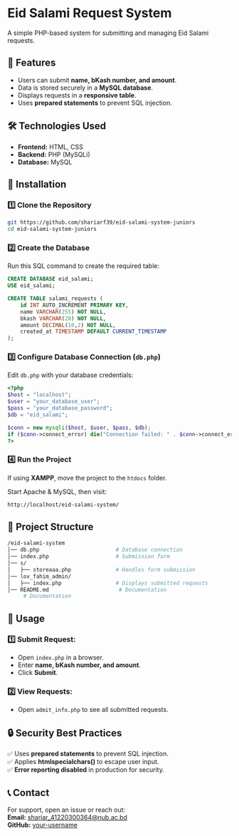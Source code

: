 # Eid Salami Request System

A simple PHP-based system for submitting and managing Eid Salami requests.

## 🚀 Features
- Users can submit **name, bKash number, and amount**.
- Data is stored securely in a **MySQL database**.
- Displays requests in a **responsive table**.
- Uses **prepared statements** to prevent SQL injection.

## 🛠️ Technologies Used
- **Frontend:** HTML, CSS  
- **Backend:** PHP (MySQLi)  
- **Database:** MySQL  

## 📌 Installation

### 1️⃣ Clone the Repository  
```bash
git https://github.com/shariarf39/eid-salami-system-juniors
cd eid-salami-system-juniors
```

### 2️⃣ Create the Database  
Run this SQL command to create the required table:

```sql
CREATE DATABASE eid_salami;
USE eid_salami;

CREATE TABLE salami_requests (
    id INT AUTO_INCREMENT PRIMARY KEY,
    name VARCHAR(255) NOT NULL,
    bkash VARCHAR(20) NOT NULL,
    amount DECIMAL(10,2) NOT NULL,
    created_at TIMESTAMP DEFAULT CURRENT_TIMESTAMP
);
```

### 3️⃣ Configure Database Connection (`db.php`)  
Edit `db.php` with your database credentials:

```php
<?php
$host = "localhost";
$user = "your_database_user";
$pass = "your_database_password";
$db = "eid_salami";

$conn = new mysqli($host, $user, $pass, $db);
if ($conn->connect_error) die("Connection failed: " . $conn->connect_error);
?>
```

### 4️⃣ Run the Project  
If using **XAMPP**, move the project to the `htdocs` folder.  

Start Apache & MySQL, then visit:  

```bash
http://localhost/eid-salami-system/
```

## 📂 Project Structure  
```bash
/eid-salami-system
│── db.php                        # Database connection
│── index.php                     # Submission form
│── s/
│   ├── storeaaa.php              # Handles form submission
│── lov_fahim_admin/
│   ├── index.php                 # Displays submitted requests
│── README.md                      # Documentation
     # Documentation
```

## 📝 Usage  
### 1️⃣ Submit Request:
- Open `index.php` in a browser.
- Enter **name, bKash number, and amount**.
- Click **Submit**.

### 2️⃣ View Requests:
- Open `admit_info.php` to see all submitted requests.

## 🔒 Security Best Practices  
✅ Uses **prepared statements** to prevent SQL injection.  
✅ Applies **htmlspecialchars()** to escape user input.  
✅ **Error reporting disabled** in production for security.  

## 📞 Contact  
For support, open an issue or reach out:  
**Email:** shariar_41220300364@nub.ac.bd  
**GitHub:** [your-username](https://github.com/shariarf39/)  
```